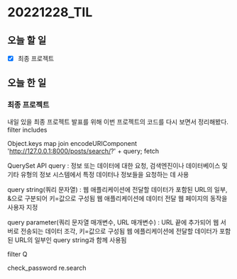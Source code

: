 # 20221228_TIL

## 오늘 할 일
- [X] 최종 프로젝트

## 오늘 한 일
### 최종 프로젝트
내일 있을 최종 프로젝트 발표를 위해 이번 프로젝트의 코드를 다시 보면서 정리해봤다.
filter
includes

Object.keys
map
join 
encodeURIComponent
'http://127.0.0.1:8000/posts/search/?' + query;
fetch

QuerySet API
query : 정보 또는 데이터에 대한 요청, 
검색엔진이나 데이터베이스 및 기타 유형의 정보 시스템에서 특정 데이터나 정보들을 요청하는 데 사용

query string(쿼리 문자열) : 웹 애플리케이션에 전달할 데이터가 포함된 URL의 일부, &으로 구분되어 키=값으로 구성됨
웹 애플리케이션에 데이터 전달
웹 페이지의 동작을 사용자 지정

query parameter(쿼리 문자열 매개변수, URL 매개변수) : URL 끝에 추가되어 웹 서버로 전송되는 데이터 조각, 키=값으로 구성됨
웹 에플리케이션에 전달할 데이터가 포함된 URL의 일부인 query string과 함께 사용됨

filter
Q

check_password
re.search

